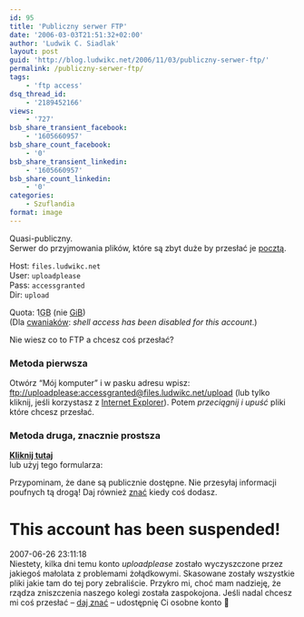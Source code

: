 ```yaml
---
id: 95
title: 'Publiczny serwer FTP'
date: '2006-03-03T21:51:32+02:00'
author: 'Ludwik C. Siadlak'
layout: post
guid: 'http://blog.ludwikc.net/2006/11/03/publiczny-serwer-ftp/'
permalink: /publiczny-serwer-ftp/
tags:
    - 'ftp access'
dsq_thread_id:
    - '2189452166'
views:
    - '727'
bsb_share_transient_facebook:
    - '1605660957'
bsb_share_count_facebook:
    - '0'
bsb_share_transient_linkedin:
    - '1605660957'
bsb_share_count_linkedin:
    - '0'
categories:
    - Szuflandia
format: image
---
```


Quasi-publiczny.  
Serwer do przyjmowania plików, które są zbyt duże by przesłać je [pocztą](http://blog.ludwikc.net/kontakt/).

Host: `files.ludwikc.net`  
User: `uploadplease`  
Pass: `accessgranted`  
Dir: `upload`

Quota: 1<abbr title="Gigabyte(1000MB)">GB</abbr> (nie [GiB](http://en.wikipedia.org/wiki/Gibibyte))  
(Dla [cwaniaków](http://www.slownik-online.pl/kopalinski/DE60475FB2EBAF66C12565D6002FA0D8.php): *shell access has been disabled for this account*.)

Nie wiesz co to FTP a chcesz coś przesłać?

### Metoda pierwsza

Otwórz “Mój komputer” i w pasku adresu wpisz: <ftp://uploadplease:accessgranted@files.ludwikc.net/upload> (lub tylko kliknij, jeśli korzystasz z [Internet Explorer](http://browsehappy.com/)). Potem *przeciągnij i upuść* pliki które chcesz przesłać.

### Metoda druga, znacznie prostsza

**[Kliknij tutaj](http://files.ludwikc.net/upload/DODAJ_PLIK.htm)**  
lub użyj tego formularza:

Przypominam, że dane są publicznie dostępne. Nie przesyłaj informacji poufnych tą drogą! Daj również [znać](http://blog.ludwikc.net/kontakt/) kiedy coś dodasz.

# This account has been suspended!

2007-06-26 23:11:18  
Niestety, kilka dni temu konto *uploadplease* zostało wyczyszczone przez jakiegoś małolata z problemami żołądkowymi. Skasowane zostały wszystkie pliki jakie tam do tej pory zebraliście. Przykro mi, choć mam nadzieję, że rządza zniszczenia naszego kolegi została zaspokojona. Jeśli nadal chcesz mi coś przesłać – [daj znać](http://blog.ludwikc.net/kontakt/) – udostępnię Ci osobne konto 🙂
